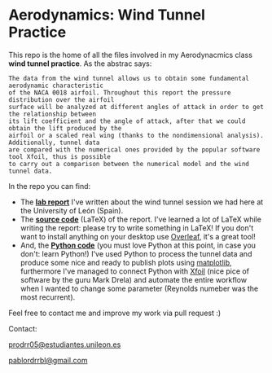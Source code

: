 # Aerodynamics: Wind Tunnel Practice

This repo is the home of all the files involved in my Aerodynacmics class **wind tunnel practice**. As the abstrac says:

    The data from the wind tunnel allows us to obtain some fundamental aerodynamic characteristic 
    of the NACA 0018 airfoil. Throughout this report the pressure distribution over the airfoil 
    surface will be analyzed at different angles of attack in order to get the relationship between
    its lift coefficient and the angle of attack, after that we could obtain the lift produced by the
    airfoil or a scaled real wing (thanks to the nondimensional analysis). Additionally, tunnel data 
    are compared with the numerical ones provided by the popular software tool Xfoil, thus is possible
    to carry out a comparison between the numerical model and the wind tunnel data.

In the repo you can find:

* The [**lab report**](https://github.com/PabloRdrRbl/aerodynamics_practrice/blob/master/tunel-data-adquisition-and-analysis-p-robles.pdf) I've written about the wind tunnel session we had here at the University of León (Spain).
* The [**source code**](https://github.com/PabloRdrRbl/aerodynamics_practrice/tree/master/report) (LaTeX) of the report. I've learned a lot of LaTeX
while writing the report: please try to write something in LaTeX! If you don't want to install anything on your desktop use [Overleaf](https://www.overleaf.com/), it's a great tool!
* And, the [**Python code**](https://github.com/PabloRdrRbl/aerodynamics_practrice/tree/master/scripts) (you must love Python at this point, in case you don't: learn Python!)
I've used Python to process the tunnel data and produce some nice and ready to publish plots using [matplotlib](http://matplotlib.org), furthermore I've managed to connect Python with
[Xfoil](http://web.mit.edu/drela/Public/web/xfoil/) (nice pice of software by the guru Mark Drela) and automate the entire workflow when I wanted to change some parameter (Reynolds numeber was the most recurrent).

Feel free to contact me and improve my work via pull request :)



Contact:


prodrr05@estudiantes.unileon.es

pablordrrbl@gmail.com
